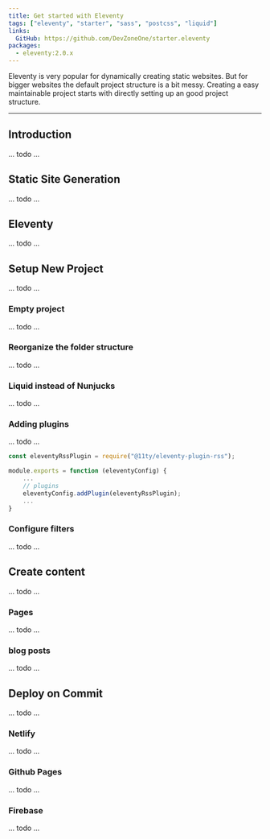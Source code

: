 ```yaml
---
title: Get started with Eleventy
tags: ["eleventy", "starter", "sass", "postcss", "liquid"]
links:
  GitHub: https://github.com/DevZoneOne/starter.eleventy
packages:
  - eleventy:2.0.x
---
```


Eleventy is very popular for dynamically creating static websites. But for bigger websites
the default project structure is a bit messy. Creating a easy maintainable project starts
with directly setting up an good project structure.

---

## Introduction

... todo ...

## Static Site Generation

... todo ...

## Eleventy

... todo ...

## Setup New Project

... todo ...

### Empty project

... todo ...

### Reorganize the folder structure

... todo ...

### Liquid instead of Nunjucks

... todo ...

### Adding plugins

... todo ...

```js
const eleventyRssPlugin = require("@11ty/eleventy-plugin-rss");

module.exports = function (eleventyConfig) {
    ...
    // plugins
    eleventyConfig.addPlugin(eleventyRssPlugin);
    ...
}
```

### Configure filters

... todo ...

## Create content

... todo ...

### Pages

... todo ...

### blog posts

... todo ...

## Deploy on Commit

... todo ...

### Netlify

... todo ...

### Github Pages

... todo ...

### Firebase

... todo ...
